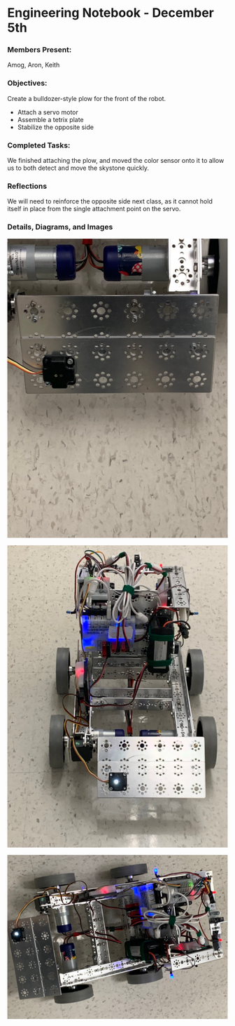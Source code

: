 # Engineering Notebook - December 5th
### Members Present:
Amog, Aron, Keith

### Objectives:
Create a bulldozer-style plow for the front of the robot.
- Attach a servo motor
- Assemble a tetrix plate
- Stabilize the opposite side

### Completed Tasks:
We finished attaching the plow, and moved the color sensor onto it to allow us to both detect and move the skystone quickly.

### Reflections
We will need to reinforce the opposite side next class, as it cannot hold itself in place from the single attachment point on the servo.

### Details, Diagrams, and Images
![Image of the front plate](images/120501.png)

![Image of the entire robot](images/120502.png)

![Image of the entire robot from the top](images/120503.jpg)

